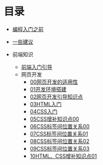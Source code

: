 # 目录

- [编程入门之前](开始之前.md)

- [一些建议](03一些建议)

- 前端知识

  - [前端入门引导](00前端知识/前端入门引导.md)
  - 网页开发
    - [00网页开发的适用性](00前端知识/00网页开发/00网页开发适用性.md)
    - [01开发环境搭建](00前端知识/00网页开发/01开发环境搭建.md)
    - [02网页开发引导知识点](00前端知识/00网页开发/02网页开发引导知识点.md)
    - [03HTML入门](00前端知识/00网页开发/03HTML入门.md)
    - [04CSS入门](00前端知识/00网页开发/04CSS入门.md)
    - [05CSS增补知识点00](00前端知识/00网页开发/05CSS增补知识点00.md)
    - [06CSS标签间位置关系00](00前端知识/00网页开发/06CSS标签间位置关系00.md)
    - [07CSS标签间位置关系01](00前端知识/00网页开发/07CSS标签间位置关系01.md)
    - [08CSS标签间位置关系02](00前端知识/00网页开发/08CSS标签间位置关系02.md)
    - [09CSS标签间位置关系03](00前端知识/00网页开发/09CSS标签间位置关系03.md)
    - [10HTML、CSS增补知识点01](00前端知识/00网页开发/10HTML、CSS增补知识点01.md)
    

  

